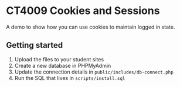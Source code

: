 # CT4009 Cookies and Sessions
A demo to show how you can use cookies to maintain logged in state.

## Getting started

1. Upload the files to your student sites
2. Create a new database in PHPMyAdmin
3. Update the connection details in `public/includes/db-connect.php`
4. Run the SQL that lives in `scripts/install.sql`
